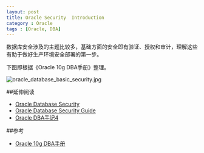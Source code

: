 ```yaml
---
layout: post
title: Oracle Security 	Introduction
category : Oracle
tags : [Oracle, DBA]
---
```


数据库安全涉及的主题比较多，基础方面的安全即有验证、授权和审计，理解这些有助于做好生产环境安全部署的第一步。

下图即根据《Oracle 10g DBA手册》整理。

![oracle_database_basic_security.jpg](http://dylanninin/com/assets/images/2013/oracle_database_basic_security.jpg)

##延伸阅读

* [Oracle Database Security](http://www.oracle.com/us/products/database/security/resources/index.html)
* [Oracle Database Security Guide](http://docs.oracle.com/cd/E11882_01/network.112/e16543/toc.htm)
* [Oracle DBA手记4](http://book.douban.com/subject/10946310/)

##参考

* [Oracle 10g DBA手册](http://book.douban.com/subject/1938839/)
